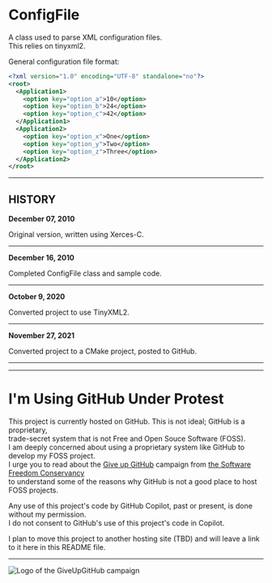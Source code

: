 # ConfigFile
A class used to parse XML configuration files.  
This relies on tinyxml2.

General configuration file format:

```xml
<?xml version="1.0" encoding="UTF-8" standalone="no"?>
<root>
  <Application1>
    <option key="option_a">10</option>
    <option key="option_b">24</option>
    <option key="option_c">42</option>
  </Application1>
  <Application2>
    <option key="option_x">One</option>
    <option key="option_y">Two</option>
    <option key="option_z">Three</option>
  </Application2>
</root>
```
---------------------------------------------------------------------

## HISTORY

**December 07, 2010**

Original version, written using Xerces-C.

---------------------------------------------------------------------

**December 16, 2010**

Completed ConfigFile class and sample code.

---------------------------------------------------------------------

**October 9, 2020**

Converted project to use TinyXML2.

---------------------------------------------------------------------

**November 27, 2021**

Converted project to a CMake project, posted to GitHub.

---------------------------------------------------------------------


---

# I'm Using GitHub Under Protest

This project is currently hosted on GitHub.  This is not ideal; GitHub is a proprietary,  
trade-secret system that is not Free and Open Souce Software (FOSS).  
I am deeply concerned about using a proprietary system like GitHub to develop my FOSS project.  
I urge you to read about the
[Give up GitHub](https://GiveUpGitHub.org) campaign from
[the Software Freedom Conservancy](https://sfconservancy.org)  
to understand some of the reasons why GitHub is not a good place to host FOSS projects.

Any use of this project's code by GitHub Copilot, past or present, is done without my permission.  
I do not consent to GitHub's use of this project's code in Copilot.

I plan to move this project to another hosting site (TBD) and will leave a link to it here in this README file.

---

![Logo of the GiveUpGitHub campaign](https://sfconservancy.org/img/GiveUpGitHub.png)
